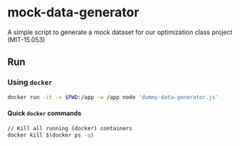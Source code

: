 # mock-data-generator
A simple script to generate a mock dataset for our optimization class project (MIT-15.053)

## Run
### Using `docker`
```sh
docker run -it -v $PWD:/app -w /app node 'dummy-data-generator.js'
```
#### Quick `docker` commands
```sh
// Kill all running (docker) containers
docker kill $(docker ps -q)
```
